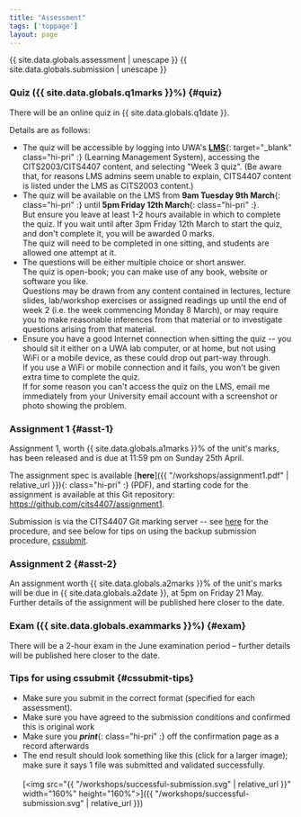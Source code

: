 ```yaml
---
title: "Assessment"
tags: ['toppage']
layout: page
---
```


<style>
.hi-pri {
  color: #053cc9;
}

ul, ol, dl, li p {
  margin: 0 0 0.70em;
}
</style>

{{ site.data.globals.assessment | unescape }}
{{ site.data.globals.submission | unescape }}

### Quiz ({{ site.data.globals.q1marks }}%) {#quiz}

There will be an online quiz in {{ site.data.globals.q1date }}.

Details are as follows:

- The quiz will be accessible by logging into UWA's
  [**LMS**][lms]{: target="_blank" class="hi-pri" :} (Learning Management System),
  accessing the CITS2003/CITS4407 content,
  and selecting "Week 3 quiz". (Be aware that, for reasons LMS admins
  seem unable to explain, CITS4407 content is listed under
  the LMS as CITS2003 content.)
- The quiz will be available on the LMS from **9am Tuesday 9th March**{:
  class="hi-pri" :} until **5pm Friday 12th March**{: class="hi-pri" :}.   
  But ensure you leave at least 1-2 hours available in which to complete
  the quiz. If you wait until after 3pm Friday 12th March to start the quiz,
  and don't complete it, you will be awarded 0 marks.   
  The quiz will need to be completed in one sitting, and students are
  allowed one attempt at it.  
- The questions will be either multiple choice or short answer.   
  The quiz is open-book; you can make use of any book, website or
  software you like.  
  Questions may be drawn from any content contained in lectures, lecture
  slides, lab/workshop exercises or assigned readings up until the end
  of week 2 (i.e. the week commencing Monday 8 March), or may require
  you to make reasonable inferences from that material or to investigate
  questions arising from that material.   
- Ensure you have a good Internet connection when sitting the quiz --
  you should sit it either on a UWA lab computer, or at home,
  but not using WiFi or a mobile device, as these could drop out
  part-way through.   
  If you use a  WiFi or mobile connection and it fails, you won't be
  given extra time to complete the quiz.  
  If for some reason you can't access the quiz on the LMS, email me
  immediately from your University email account with a screenshot or
  photo showing the problem.


[lms]: http://www.lms.uwa.edu.au/

### Assignment 1 {#asst-1}

Assignment 1, worth {{ site.data.globals.a1marks }}%
of the unit's marks, has been released and is due at 11:59 pm
on Sunday 25th April.

The assignment spec is available
[**here**]({{ "/workshops/assignment1.pdf" | relative_url }}){: class="hi-pri" :} (PDF),
and starting code for the assignment is available at this
Git repository: <https://github.com/cits4407/assignment1>.

Submission is via the CITS4407 Git marking server -- see
[here](https://github.com/cits4407/assignment1#submission)
for the procedure, and
see below for tips on using the backup submission
procedure, [cssubmit](#cssubmit-tips).

### Assignment 2 {#asst-2}

An assignment worth {{ site.data.globals.a2marks }}%
of the unit's marks will be due in {{ site.data.globals.a2date }},
at 5pm on Friday 21 May.
Further details of the assignment will be published here closer to the date.


### Exam ({{ site.data.globals.exammarks }}%) {#exam}

There will be a 2-hour exam in the June examination period –
further details will be published here closer to the date.

### Tips for using cssubmit {#cssubmit-tips}

-   Make sure you submit in the correct format (specified
    for each assessment).
-   Make sure you have agreed to the submission conditions
    and confirmed this is original work
-   Make sure you ***print***{: class="hi-pri" :} off the confirmation
    page as a record afterwards
-   The end result should look something like this
    (click for a larger image); make sure it says 1 file was
    submitted and validated successfully.<br><br>
    [<img src="{{ "/workshops/successful-submission.svg" | relative_url }}" width="160%" height="160%">]({{ "/workshops/successful-submission.svg" | relative_url }})

<!--
  vim: tw=72
-->
